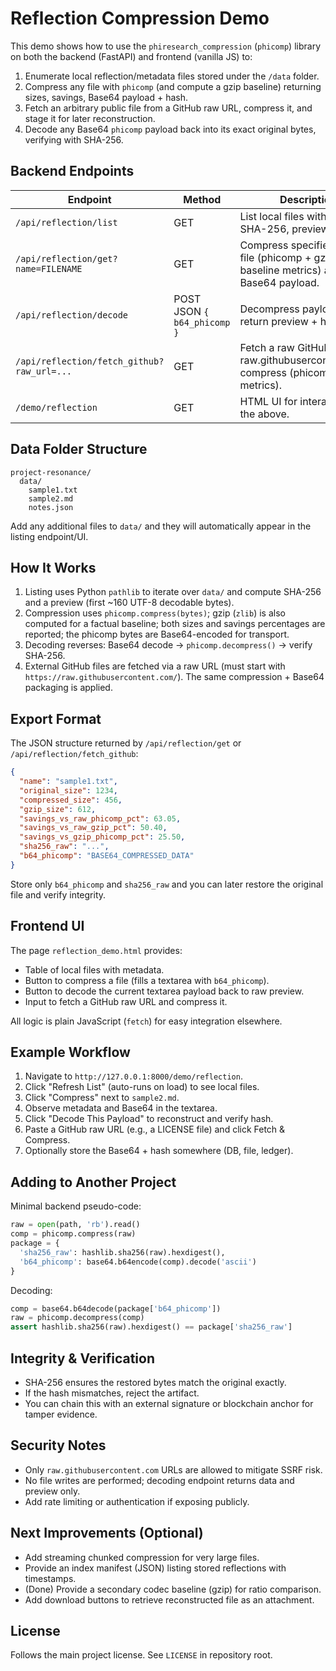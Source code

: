 # Reflection Compression Demo

This demo shows how to use the `phiresearch_compression` (`phicomp`) library on both the backend (FastAPI) and frontend (vanilla JS) to:

1. Enumerate local reflection/metadata files stored under the `/data` folder.
2. Compress any file with `phicomp` (and compute a gzip baseline) returning sizes, savings, Base64 payload + hash.
3. Fetch an arbitrary public file from a GitHub raw URL, compress it, and stage it for later reconstruction.
4. Decode any Base64 `phicomp` payload back into its exact original bytes, verifying with SHA-256.

## Backend Endpoints

| Endpoint | Method | Description |
|----------|--------|-------------|
| `/api/reflection/list` | GET | List local files with size, SHA-256, preview. |
| `/api/reflection/get?name=FILENAME` | GET | Compress specified local file (phicomp + gzip baseline metrics) and return Base64 payload. |
| `/api/reflection/decode` | POST JSON `{ b64_phicomp }` | Decompress payload and return preview + hash. |
| `/api/reflection/fetch_github?raw_url=...` | GET | Fetch a raw GitHub file (only raw.githubusercontent.com), compress (phicomp + gzip metrics). |
| `/demo/reflection` | GET | HTML UI for interacting with the above. |

## Data Folder Structure

```text
project-resonance/
  data/
    sample1.txt
    sample2.md
    notes.json
```

Add any additional files to `data/` and they will automatically appear in the listing endpoint/UI.

## How It Works

1. Listing uses Python `pathlib` to iterate over `data/` and compute SHA-256 and a preview (first ~160 UTF-8 decodable bytes).
2. Compression uses `phicomp.compress(bytes)`; gzip (`zlib`) is also computed for a factual baseline; both sizes and savings percentages are reported; the phicomp bytes are Base64-encoded for transport.
3. Decoding reverses: Base64 decode -> `phicomp.decompress()` -> verify SHA-256.
4. External GitHub files are fetched via a raw URL (must start with `https://raw.githubusercontent.com/`). The same compression + Base64 packaging is applied.

## Export Format

The JSON structure returned by `/api/reflection/get` or `/api/reflection/fetch_github`:
 
```json
{
  "name": "sample1.txt",
  "original_size": 1234,
  "compressed_size": 456,
  "gzip_size": 612,
  "savings_vs_raw_phicomp_pct": 63.05,
  "savings_vs_raw_gzip_pct": 50.40,
  "savings_vs_gzip_phicomp_pct": 25.50,
  "sha256_raw": "...",
  "b64_phicomp": "BASE64_COMPRESSED_DATA"
}
```
Store only `b64_phicomp` and `sha256_raw` and you can later restore the original file and verify integrity.


## Frontend UI

The page `reflection_demo.html` provides:

- Table of local files with metadata.
- Button to compress a file (fills a textarea with `b64_phicomp`).
- Button to decode the current textarea payload back to raw preview.
- Input to fetch a GitHub raw URL and compress it.

All logic is plain JavaScript (`fetch`) for easy integration elsewhere.

## Example Workflow

1. Navigate to `http://127.0.0.1:8000/demo/reflection`.
2. Click "Refresh List" (auto-runs on load) to see local files.
3. Click "Compress" next to `sample2.md`.
4. Observe metadata and Base64 in the textarea.
5. Click "Decode This Payload" to reconstruct and verify hash.
6. Paste a GitHub raw URL (e.g., a LICENSE file) and click Fetch & Compress.
7. Optionally store the Base64 + hash somewhere (DB, file, ledger).

## Adding to Another Project

Minimal backend pseudo-code:
 
```python
raw = open(path, 'rb').read()
comp = phicomp.compress(raw)
package = {
  'sha256_raw': hashlib.sha256(raw).hexdigest(),
  'b64_phicomp': base64.b64encode(comp).decode('ascii')
}
```
Decoding:
 
```python
comp = base64.b64decode(package['b64_phicomp'])
raw = phicomp.decompress(comp)
assert hashlib.sha256(raw).hexdigest() == package['sha256_raw']
```

## Integrity & Verification

- SHA-256 ensures the restored bytes match the original exactly.
- If the hash mismatches, reject the artifact.
- You can chain this with an external signature or blockchain anchor for tamper evidence.

## Security Notes

- Only `raw.githubusercontent.com` URLs are allowed to mitigate SSRF risk.
- No file writes are performed; decoding endpoint returns data and preview only.
- Add rate limiting or authentication if exposing publicly.

## Next Improvements (Optional)

- Add streaming chunked compression for very large files.
- Provide an index manifest (JSON) listing stored reflections with timestamps.
- (Done) Provide a secondary codec baseline (gzip) for ratio comparison.
- Add download buttons to retrieve reconstructed file as an attachment.

## License

Follows the main project license. See `LICENSE` in repository root.
